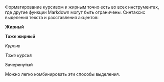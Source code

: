 Форматирование курсивом и жирным точно есть во всех инструментах, где другие функции Markdown могут быть ограничены. Синтаксис выделения текста и расставления акцентов:

__Жирный__

**Тоже жирный**

*Курсив*

_Тоже курсив_

~~Зачеркнутый~~

Можно легко комбинировать эти способы выделения.